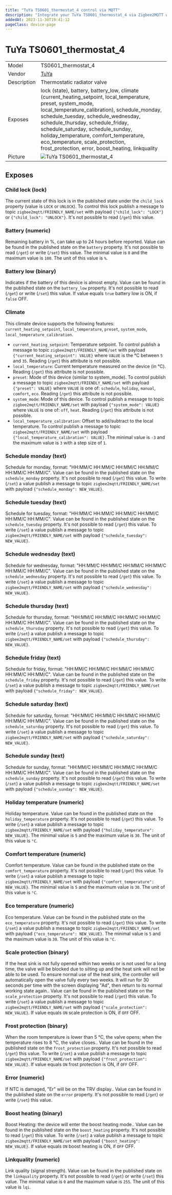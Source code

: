 ```yaml
---
title: "TuYa TS0601_thermostat_4 control via MQTT"
description: "Integrate your TuYa TS0601_thermostat_4 via Zigbee2MQTT with whatever smart home infrastructure you are using without the vendor's bridge or gateway."
addedAt: 2023-11-30T19:41:12
pageClass: device-page
---
```


<!-- !!!! -->
<!-- ATTENTION: This file is auto-generated through docgen! -->
<!-- You can only edit the "Notes"-Section between the two comment lines "Notes BEGIN" and "Notes END". -->
<!-- Do not use h1 or h2 heading within "## Notes"-Section. -->
<!-- !!!! -->

# TuYa TS0601_thermostat_4

|     |     |
|-----|-----|
| Model | TS0601_thermostat_4  |
| Vendor  | [TuYa](/supported-devices/#v=TuYa)  |
| Description | Thermostatic radiator valve |
| Exposes | lock (state), battery, battery_low, climate (current_heating_setpoint, local_temperature, preset, system_mode, local_temperature_calibration), schedule_monday, schedule_tuesday, schedule_wednesday, schedule_thursday, schedule_friday, schedule_saturday, schedule_sunday, holiday_temperature, comfort_temperature, eco_temperature, scale_protection, frost_protection, error, boost_heating, linkquality |
| Picture | ![TuYa TS0601_thermostat_4](https://www.zigbee2mqtt.io/images/devices/TS0601_thermostat_4.png) |


<!-- Notes BEGIN: You can edit here. Add "## Notes" headline if not already present. -->


<!-- Notes END: Do not edit below this line -->




## Exposes

### Child lock (lock)
The current state of this lock is in the published state under the `child_lock` property (value is `LOCK` or `UNLOCK`).
To control this lock publish a message to topic `zigbee2mqtt/FRIENDLY_NAME/set` with payload `{"child_lock": "LOCK"}` or `{"child_lock": "UNLOCK"}`.
It's not possible to read (`/get`) this value.

### Battery (numeric)
Remaining battery in %, can take up to 24 hours before reported.
Value can be found in the published state on the `battery` property.
It's not possible to read (`/get`) or write (`/set`) this value.
The minimal value is `0` and the maximum value is `100`.
The unit of this value is `%`.

### Battery low (binary)
Indicates if the battery of this device is almost empty.
Value can be found in the published state on the `battery_low` property.
It's not possible to read (`/get`) or write (`/set`) this value.
If value equals `true` battery low is ON, if `false` OFF.

### Climate 
This climate device supports the following features: `current_heating_setpoint`, `local_temperature`, `preset`, `system_mode`, `local_temperature_calibration`.
- `current_heating_setpoint`: Temperature setpoint. To control publish a message to topic `zigbee2mqtt/FRIENDLY_NAME/set` with payload `{"current_heating_setpoint": VALUE}` where `VALUE` is the °C between `5` and `35`. Reading (`/get`) this attribute is not possible.
- `local_temperature`: Current temperature measured on the device (in °C). Reading (`/get`) this attribute is not possible.
- `preset`: Mode of this device (similar to system_mode). To control publish a message to topic `zigbee2mqtt/FRIENDLY_NAME/set` with payload `{"preset": VALUE}` where `VALUE` is one of: `schedule`, `holiday`, `manual`, `comfort`, `eco`. Reading (`/get`) this attribute is not possible.
- `system_mode`: Mode of this device. To control publish a message to topic `zigbee2mqtt/FRIENDLY_NAME/set` with payload `{"system_mode": VALUE}` where `VALUE` is one of: `off`, `heat`. Reading (`/get`) this attribute is not possible.
- `local_temperature_calibration`: Offset to add/subtract to the local temperature. To control publish a message to topic `zigbee2mqtt/FRIENDLY_NAME/set` with payload `{"local_temperature_calibration": VALUE}.`The minimal value is `-3` and the maximum value is `3` with a step size of `1`.

### Schedule monday (text)
Schedule for monday, format: "HH:MM/C HH:MM/C HH:MM/C HH:MM/C HH:MM/C HH:MM/C".
Value can be found in the published state on the `schedule_monday` property.
It's not possible to read (`/get`) this value.
To write (`/set`) a value publish a message to topic `zigbee2mqtt/FRIENDLY_NAME/set` with payload `{"schedule_monday": NEW_VALUE}`.

### Schedule tuesday (text)
Schedule for tuesday, format: "HH:MM/C HH:MM/C HH:MM/C HH:MM/C HH:MM/C HH:MM/C".
Value can be found in the published state on the `schedule_tuesday` property.
It's not possible to read (`/get`) this value.
To write (`/set`) a value publish a message to topic `zigbee2mqtt/FRIENDLY_NAME/set` with payload `{"schedule_tuesday": NEW_VALUE}`.

### Schedule wednesday (text)
Schedule for wednesday, format: "HH:MM/C HH:MM/C HH:MM/C HH:MM/C HH:MM/C HH:MM/C".
Value can be found in the published state on the `schedule_wednesday` property.
It's not possible to read (`/get`) this value.
To write (`/set`) a value publish a message to topic `zigbee2mqtt/FRIENDLY_NAME/set` with payload `{"schedule_wednesday": NEW_VALUE}`.

### Schedule thursday (text)
Schedule for thursday, format: "HH:MM/C HH:MM/C HH:MM/C HH:MM/C HH:MM/C HH:MM/C".
Value can be found in the published state on the `schedule_thursday` property.
It's not possible to read (`/get`) this value.
To write (`/set`) a value publish a message to topic `zigbee2mqtt/FRIENDLY_NAME/set` with payload `{"schedule_thursday": NEW_VALUE}`.

### Schedule friday (text)
Schedule for friday, format: "HH:MM/C HH:MM/C HH:MM/C HH:MM/C HH:MM/C HH:MM/C".
Value can be found in the published state on the `schedule_friday` property.
It's not possible to read (`/get`) this value.
To write (`/set`) a value publish a message to topic `zigbee2mqtt/FRIENDLY_NAME/set` with payload `{"schedule_friday": NEW_VALUE}`.

### Schedule saturday (text)
Schedule for saturday, format: "HH:MM/C HH:MM/C HH:MM/C HH:MM/C HH:MM/C HH:MM/C".
Value can be found in the published state on the `schedule_saturday` property.
It's not possible to read (`/get`) this value.
To write (`/set`) a value publish a message to topic `zigbee2mqtt/FRIENDLY_NAME/set` with payload `{"schedule_saturday": NEW_VALUE}`.

### Schedule sunday (text)
Schedule for sunday, format: "HH:MM/C HH:MM/C HH:MM/C HH:MM/C HH:MM/C HH:MM/C".
Value can be found in the published state on the `schedule_sunday` property.
It's not possible to read (`/get`) this value.
To write (`/set`) a value publish a message to topic `zigbee2mqtt/FRIENDLY_NAME/set` with payload `{"schedule_sunday": NEW_VALUE}`.

### Holiday temperature (numeric)
Holiday temperature.
Value can be found in the published state on the `holiday_temperature` property.
It's not possible to read (`/get`) this value.
To write (`/set`) a value publish a message to topic `zigbee2mqtt/FRIENDLY_NAME/set` with payload `{"holiday_temperature": NEW_VALUE}`.
The minimal value is `5` and the maximum value is `30`.
The unit of this value is `°C`.

### Comfort temperature (numeric)
Comfort temperature.
Value can be found in the published state on the `comfort_temperature` property.
It's not possible to read (`/get`) this value.
To write (`/set`) a value publish a message to topic `zigbee2mqtt/FRIENDLY_NAME/set` with payload `{"comfort_temperature": NEW_VALUE}`.
The minimal value is `5` and the maximum value is `30`.
The unit of this value is `°C`.

### Eco temperature (numeric)
Eco temperature.
Value can be found in the published state on the `eco_temperature` property.
It's not possible to read (`/get`) this value.
To write (`/set`) a value publish a message to topic `zigbee2mqtt/FRIENDLY_NAME/set` with payload `{"eco_temperature": NEW_VALUE}`.
The minimal value is `5` and the maximum value is `30`.
The unit of this value is `°C`.

### Scale protection (binary)
If the heat sink is not fully opened within two weeks or is not used for a long time, the valve will be blocked due to silting up and the heat sink will not be able to be used. To ensure normal use of the heat sink, the controller will automatically open the valve fully every two weeks. It will run for 30 seconds per time with the screen displaying "Ad", then return to its normal working state again..
Value can be found in the published state on the `scale_protection` property.
It's not possible to read (`/get`) this value.
To write (`/set`) a value publish a message to topic `zigbee2mqtt/FRIENDLY_NAME/set` with payload `{"scale_protection": NEW_VALUE}`.
If value equals `ON` scale protection is ON, if `OFF` OFF.

### Frost protection (binary)
When the room temperature is lower than 5 °C, the valve opens; when the temperature rises to 8 °C, the valve closes..
Value can be found in the published state on the `frost_protection` property.
It's not possible to read (`/get`) this value.
To write (`/set`) a value publish a message to topic `zigbee2mqtt/FRIENDLY_NAME/set` with payload `{"frost_protection": NEW_VALUE}`.
If value equals `ON` frost protection is ON, if `OFF` OFF.

### Error (numeric)
If NTC is damaged, "Er" will be on the TRV display..
Value can be found in the published state on the `error` property.
It's not possible to read (`/get`) or write (`/set`) this value.

### Boost heating (binary)
Boost Heating: the device will enter the boost heating mode..
Value can be found in the published state on the `boost_heating` property.
It's not possible to read (`/get`) this value.
To write (`/set`) a value publish a message to topic `zigbee2mqtt/FRIENDLY_NAME/set` with payload `{"boost_heating": NEW_VALUE}`.
If value equals `ON` boost heating is ON, if `OFF` OFF.

### Linkquality (numeric)
Link quality (signal strength).
Value can be found in the published state on the `linkquality` property.
It's not possible to read (`/get`) or write (`/set`) this value.
The minimal value is `0` and the maximum value is `255`.
The unit of this value is `lqi`.

